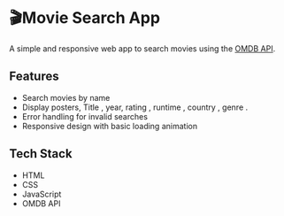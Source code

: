 # 🎬Movie Search App

A simple and responsive web app to search movies using the [OMDB API](https://www.omdbapi.com/).  

## Features
- Search movies by name
- Display posters, Title , year, rating , runtime , country , genre .
- Error handling for invalid searches
- Responsive design with basic loading animation

## Tech Stack
- HTML
- CSS
- JavaScript
- OMDB API

